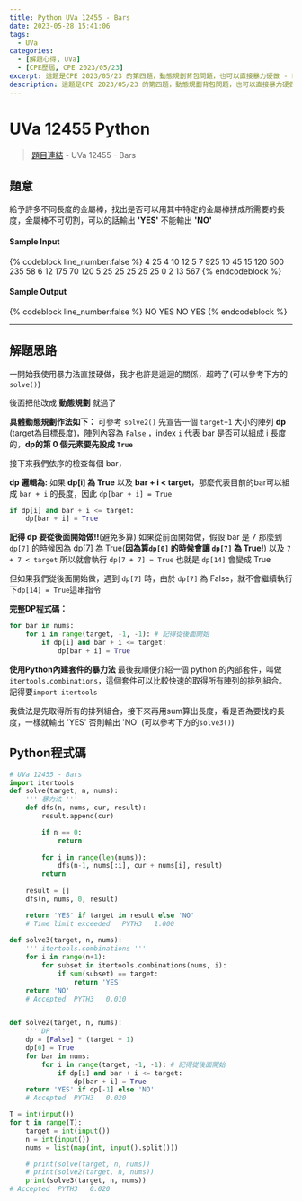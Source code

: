 ```yaml
---
title: Python UVa 12455 - Bars
date: 2023-05-28 15:41:06
tags:
  - UVa
categories:
  - [解題心得, UVa]
  - [CPE歷屆, CPE 2023/05/23]
excerpt: 這題是CPE 2023/05/23 的第四題，動態規劃背包問題，也可以直接暴力硬做 - Python UVa 12455 - Bars 解題心得
description: 這題是CPE 2023/05/23 的第四題，動態規劃背包問題，也可以直接暴力硬做 - Python UVa 12455 - Bars 解題心得
---
```

# UVa 12455 Python

>[題目連結](https://onlinejudge.org/index.php?option=com_onlinejudge&Itemid=8&page=show_problem&category=24&problem=3886) - UVa 12455 - Bars


## 題意
給予許多不同長度的金屬棒，找出是否可以用其中特定的金屬棒拼成所需要的長度，金屬棒不可切割，可以的話輸出 **'YES'** 不能輸出 **'NO'**

#### Sample Input 
{% codeblock line_number:false %}
4
25
4
10 12 5 7
925
10
45 15 120 500 235 58 6 12 175 70
120
5
25 25 25 25 25
0
2
13 567
{% endcodeblock %}

#### Sample Output 
{% codeblock line_number:false %}
NO
YES
NO
YES
{% endcodeblock %}

---

## 解題思路
一開始我使用暴力法直接硬做，我才也許是遞迴的關係，超時了(可以參考下方的`solve()`)<br>

後面把他改成 **動態規劃** 就過了<br>

**具體動態規劃作法如下：**
可參考 `solve2()`
先宣告一個 `target+1` 大小的陣列 **dp** (target為目標長度)，陣列內容為 `False` ，index `i` 代表 bar 是否可以組成 i 長度的，**dp的第 0 個元素要先設成 `True`**<br>

接下來我們依序的檢查每個 bar，<br>

**dp 邏輯為:**
如果 **dp[i] 為 True** 以及 **bar + i < target**，那麼代表目前的bar可以組成 `bar + i` 的長度，因此 `dp[bar + i] = True`
```python
if dp[i] and bar + i <= target:
    dp[bar + i] = True
```

**記得 dp 要從後面開始做!!**(避免多算)
如果從前面開始做，假設 bar 是 7
那麼到 `dp[7]` 的時候因為 dp[7] 為 True(**因為算`dp[0]` 的時候會讓 `dp[7]` 為 True!**) 以及 `7 + 7 < target` 所以就會執行 `dp[7 + 7] = True` 也就是 `dp[14]` 會變成 True <br>

但如果我們從後面開始做，遇到 `dp[7]` 時，由於 `dp[7]` 為 False，就不會繼續執行下`dp[14] = True`這串指令<br>

**完整DP程式碼：**
```python
for bar in nums:
    for i in range(target, -1, -1): # 記得從後面開始
        if dp[i] and bar + i <= target:
            dp[bar + i] = True
```

**使用Python內建套件的暴力法**
最後我順便介紹一個 python 的內部套件，叫做`itertools.combinations`，這個套件可以比較快速的取得所有陣列的排列組合。記得要`import itertools`<br>

我做法是先取得所有的排列組合，接下來再用sum算出長度，看是否為要找的長度，一樣就輸出 'YES' 否則輸出 'NO' (可以參考下方的`solve3()`)<br>



## Python程式碼
```python
# UVa 12455 - Bars
import itertools
def solve(target, n, nums):
    ''' 暴力法 '''
    def dfs(n, nums, cur, result):
        result.append(cur)

        if n == 0: 
            return
        
        for i in range(len(nums)):
            dfs(n-1, nums[:i], cur + nums[i], result)
        return
        
    result = []
    dfs(n, nums, 0, result)

    return 'YES' if target in result else 'NO'
    # Time limit exceeded	PYTH3	1.000
    
def solve3(target, n, nums):
    ''' itertools.combinations '''
    for i in range(n+1):
        for subset in itertools.combinations(nums, i):
            if sum(subset) == target:
                return 'YES'
    return 'NO'
    # Accepted	PYTH3	0.010


def solve2(target, n, nums):
    ''' DP '''
    dp = [False] * (target + 1)
    dp[0] = True
    for bar in nums:
        for i in range(target, -1, -1): # 記得從後面開始
            if dp[i] and bar + i <= target:
                dp[bar + i] = True
    return 'YES' if dp[-1] else 'NO'
    # Accepted	PYTH3	0.020

T = int(input())
for t in range(T):
    target = int(input())
    n = int(input())
    nums = list(map(int, input().split()))

    # print(solve(target, n, nums))
    # print(solve2(target, n, nums))
    print(solve3(target, n, nums))
# Accepted	PYTH3	0.020
```